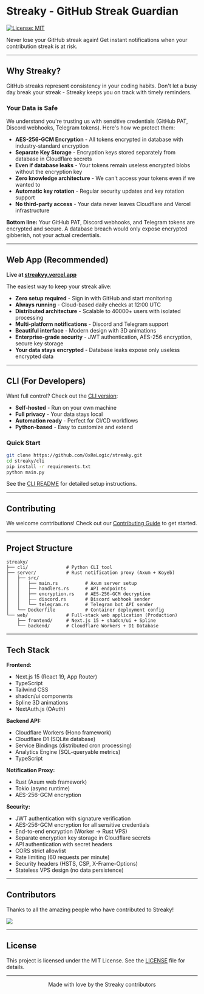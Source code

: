 # Streaky - GitHub Streak Guardian

[![License: MIT](https://img.shields.io/badge/License-MIT-yellow.svg)](https://opensource.org/licenses/MIT)

Never lose your GitHub streak again! Get instant notifications when your contribution streak is at risk.

---

## Why Streaky?

GitHub streaks represent consistency in your coding habits. Don't let a busy day break your streak - Streaky keeps you on track with timely reminders.

### Your Data is Safe

We understand you're trusting us with sensitive credentials (GitHub PAT, Discord webhooks, Telegram tokens). Here's how we protect them:

- **AES-256-GCM Encryption** - All tokens encrypted in database with industry-standard encryption
- **Separate Key Storage** - Encryption keys stored separately from database in Cloudflare secrets
- **Even if database leaks** - Your tokens remain useless encrypted blobs without the encryption key
- **Zero knowledge architecture** - We can't access your tokens even if we wanted to
- **Automatic key rotation** - Regular security updates and key rotation support
- **No third-party access** - Your data never leaves Cloudflare and Vercel infrastructure

**Bottom line:** Your GitHub PAT, Discord webhooks, and Telegram tokens are encrypted and secure. A database breach would only expose encrypted gibberish, not your actual credentials.

---

## Web App (Recommended)

**Live at [streakyy.vercel.app](https://streakyy.vercel.app)**

The easiest way to keep your streak alive:

- **Zero setup required** - Sign in with GitHub and start monitoring
- **Always running** - Cloud-based daily checks at 12:00 UTC
- **Distributed architecture** - Scalable to 40000+ users with isolated processing
- **Multi-platform notifications** - Discord and Telegram support
- **Beautiful interface** - Modern design with 3D animations
- **Enterprise-grade security** - JWT authentication, AES-256 encryption, secure key storage
- **Your data stays encrypted** - Database leaks expose only useless encrypted data

---

## CLI (For Developers)

Want full control? Check out the [CLI version](./cli/README.md):

- **Self-hosted** - Run on your own machine
- **Full privacy** - Your data stays local
- **Automation ready** - Perfect for CI/CD workflows
- **Python-based** - Easy to customize and extend

### Quick Start

```bash
git clone https://github.com/0xReLogic/streaky.git
cd streaky/cli
pip install -r requirements.txt
python main.py
```

See the [CLI README](./cli/README.md) for detailed setup instructions.

---

## Contributing

We welcome contributions! Check out our [Contributing Guide](./CONTRIBUTING.md) to get started.

---

## Project Structure

```
streaky/
├── cli/              # Python CLI tool
├── server/           # Rust notification proxy (Axum + Koyeb)
│   ├── src/
│   │   ├── main.rs          # Axum server setup
│   │   ├── handlers.rs      # API endpoints
│   │   ├── encryption.rs    # AES-256-GCM decryption
│   │   ├── discord.rs       # Discord webhook sender
│   │   └── telegram.rs      # Telegram bot API sender
│   └── Dockerfile           # Container deployment config
└── web/              # Full-stack web application (Production)
    ├── frontend/     # Next.js 15 + shadcn/ui + Spline
    └── backend/      # Cloudflare Workers + D1 Database
```

---

## Tech Stack

**Frontend:**

- Next.js 15 (React 19, App Router)
- TypeScript
- Tailwind CSS
- shadcn/ui components
- Spline 3D animations
- NextAuth.js (OAuth)

**Backend API:**

- Cloudflare Workers (Hono framework)
- Cloudflare D1 (SQLite database)
- Service Bindings (distributed cron processing)
- Analytics Engine (SQL-queryable metrics)
- TypeScript


**Notification Proxy:**

- Rust (Axum web framework)
- Tokio (async runtime)
- AES-256-GCM encryption

**Security:**

- JWT authentication with signature verification
- AES-256-GCM encryption for all sensitive credentials
- End-to-end encryption (Worker → Rust VPS)
- Separate encryption key storage in Cloudflare secrets
- API authentication with secret headers
- CORS strict allowlist
- Rate limiting (60 requests per minute)
- Security headers (HSTS, CSP, X-Frame-Options)
- Stateless VPS design (no data persistence)

---

## Contributors

Thanks to all the amazing people who have contributed to Streaky!

<a href="https://github.com/0xReLogic/streaky/graphs/contributors">
  <img src="https://contrib.rocks/image?repo=0xReLogic/streaky" />
</a>

---

## License

This project is licensed under the MIT License. See the [LICENSE](LICENSE) file for details.

---

<p align="center">
  Made with love by the Streaky contributors
</p>
